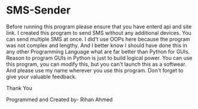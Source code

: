 # SMS-Sender
Before running this program please ensure that you have enterd api and site link. I created this program to send SMS without any additional devices. You can send multiple SMS at once. I did't use OOPs here because the program was not complex and lengthy. And I better know I should have done this in any other Programming Language what are far better than Python for GUIs. Reason to program GUIs in Python is just to build logical power. You can use this program, you can modify this, but you can't launch this as a softwear. And please use my name wherever you use this program. Don't forget to give your valuable feedback.

Thank You

Programmed and Created by- Rihan Ahmed

